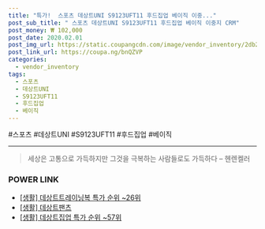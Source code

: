 ```yaml
--- 
title: "특가!  스포츠 데상트UNI S9123UFT11 후드집업 베이직 이중..." 
post_sub_title: " 스포츠 데상트UNI S9123UFT11 후드집업 베이직 이중지 CRM" 
post_money: ₩ 102,000 
post_date: 2020.02.01 
post_img_url: https://static.coupangcdn.com/image/vendor_inventory/2db2/022c5af32d0252a57e95c632da1f532cef746f5ee9b743fd22ba08ef133b.jpg 
post_link_url: https://coupa.ng/bnQZVP 
categories: 
  - vendor_inventory 
tags: 
  - 스포츠 
  - 데상트UNI 
  - S9123UFT11 
  - 후드집업 
  - 베이직 
--- 
```

  #스포츠 #데상트UNI #S9123UFT11 #후드집업 #베이직 
<hr> 

> 세상은 고통으로 가득하지만 그것을 극복하는 사람들로도 가득하다 – 헨렌켈러 


### POWER LINK

* <a href="https://blog.naver.com/sakai111/221791599579" target="_blank"> [생활] 데상트트레이닝복 특가 순위 ~26위</a>
* <a href="https://blog.naver.com/fasyy4321/221759196078" target="_blank"> [생활] 데상트팬츠  </a>
* <a href="https://blog.naver.com/sakai111/221792137419" target="_blank"> [생활] 데상트집업 특가 순위 ~57위</a>
